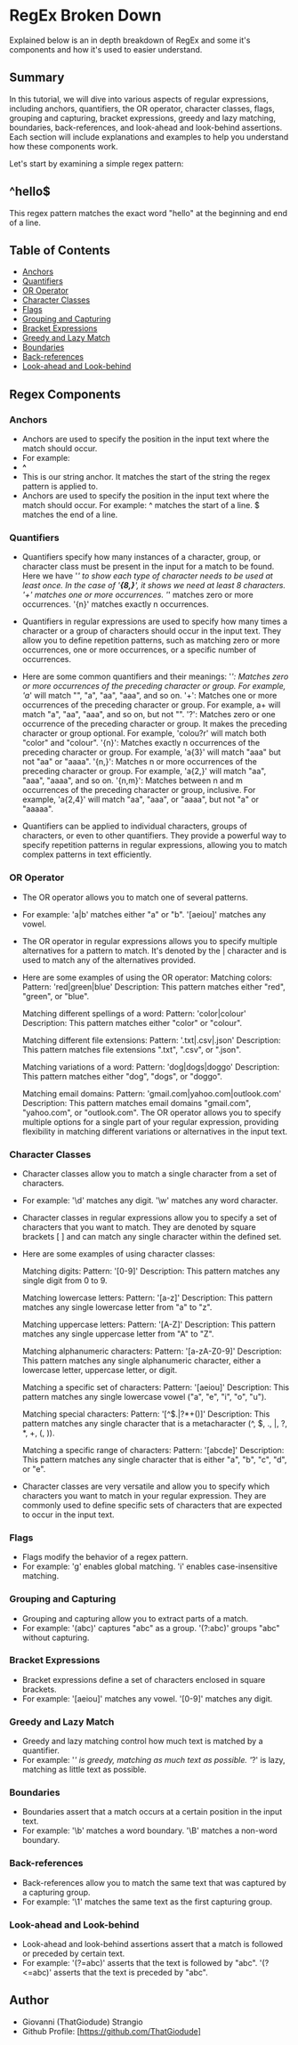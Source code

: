 # RegEx Broken Down

Explained below is an in depth breakdown of RegEx and some it's components and how it's used to easier understand.

## Summary

In this tutorial, we will dive into various aspects of regular expressions, including anchors, quantifiers, the OR operator, character classes, flags, grouping and capturing, bracket expressions, greedy and lazy matching, boundaries, back-references, and look-ahead and look-behind assertions. Each section will include explanations and examples to help you understand how these components work.

Let's start by examining a simple regex pattern: 

## ^hello$

This regex pattern matches the exact word "hello" at the beginning and end of a line.

## Table of Contents

- [Anchors](#anchors)
- [Quantifiers](#quantifiers)
- [OR Operator](#or-operator)
- [Character Classes](#character-classes)
- [Flags](#flags)
- [Grouping and Capturing](#grouping-and-capturing)
- [Bracket Expressions](#bracket-expressions)
- [Greedy and Lazy Match](#greedy-and-lazy-match)
- [Boundaries](#boundaries)
- [Back-references](#back-references)
- [Look-ahead and Look-behind](#look-ahead-and-look-behind)

## Regex Components

### Anchors
- Anchors are used to specify the position in the input text where the match should occur. 
- For example:
-  **^** 
- This is our string anchor. It matches the start of the string the regex pattern is applied to.
- Anchors are used to specify the position in the input text where the match should occur. For example:
    ^ matches the start of a line.
    $ matches the end of a line.

### Quantifiers
- Quantifiers specify how many instances of a character, group, or character class must be present in the input for a match to be found.  Here we have '*' to show each type of character needs to be used at least once. In the case of '**{8,}**', it shows we need at least 8 characters.
    '+' matches one or more occurrences.
    '*' matches zero or more occurrences.
    '{n}' matches exactly n occurrences.
- Quantifiers in regular expressions are used to specify how many times a character or a group of characters should occur in the input text. They allow you to define repetition patterns, such as matching zero or more occurrences, one or more occurrences, or a specific number of occurrences.

- Here are some common quantifiers and their meanings:
    '*': Matches zero or more occurrences of the preceding character or group. For example, 'a*' will match "", "a", "aa", "aaa", and so on.
    '+': Matches one or more occurrences of the preceding character or group. For example, a+ will match "a", "aa", "aaa", and so on, but not "".
    '?': Matches zero or one occurrence of the preceding character or group. It makes the preceding character or group optional. For example, 'colou?r' will match both "color" and "colour".
    '{n}': Matches exactly n occurrences of the preceding character or group. For example, 'a{3}' will match "aaa" but not "aa" or "aaaa".
    '{n,}': Matches n or more occurrences of the preceding character or group. For example, 'a{2,}' will match "aa", "aaa", "aaaa", and so on.
    '{n,m}': Matches between n and m occurrences of the preceding character or group, inclusive. For example, 'a{2,4}' will match "aa", "aaa", or "aaaa", but not "a" or "aaaaa".

- Quantifiers can be applied to individual characters, groups of characters, or even to other quantifiers. They provide a powerful way to specify repetition patterns in regular expressions, allowing you to match complex patterns in text efficiently.

### OR Operator
- The OR operator allows you to match one of several patterns. 
- For example:
    'a|b' matches either "a" or "b".
    '[aeiou]' matches any vowel.
- The OR operator in regular expressions allows you to specify multiple alternatives for a pattern to match. It's denoted by the | character and is used to match any of the alternatives provided.

- Here are some examples of using the OR operator:
    Matching colors:
    Pattern: 'red|green|blue'
    Description: This pattern matches either "red", "green", or "blue".
    
    Matching different spellings of a word:
    Pattern: 'color|colour'
    Description: This pattern matches either "color" or "colour".
    
    Matching different file extensions:
    Pattern: '\.txt|\.csv|\.json'
    Description: This pattern matches file extensions ".txt", ".csv", or ".json".
    
    Matching variations of a word:
    Pattern: 'dog|dogs|doggo'
    Description: This pattern matches either "dog", "dogs", or "doggo".
    
    Matching email domains:
    Pattern: 'gmail\.com|yahoo\.com|outlook\.com'
    Description: This pattern matches email domains "gmail.com", "yahoo.com", or "outlook.com".
    The OR operator allows you to specify multiple options for a single part of your regular expression, providing flexibility in matching different variations or alternatives in the input text.

### Character Classes
- Character classes allow you to match a single character from a set of characters. 
- For example:
    '\d' matches any digit.
    '\w' matches any word character.
- Character classes in regular expressions allow you to specify a set of characters that you want to match. They are denoted by square brackets [ ] and can match any single character within the defined set.

- Here are some examples of using character classes:

    Matching digits:
    Pattern: '[0-9]'
    Description: This pattern matches any single digit from 0 to 9.

    Matching lowercase letters:
    Pattern: '[a-z]'
    Description: This pattern matches any single lowercase letter from "a" to "z".

    Matching uppercase letters:
    Pattern: '[A-Z]'
    Description: This pattern matches any single uppercase letter from "A" to "Z".

    Matching alphanumeric characters:
    Pattern: '[a-zA-Z0-9]'
    Description: This pattern matches any single alphanumeric character, either a lowercase letter, uppercase letter, or digit.

    Matching a specific set of characters:
    Pattern: '[aeiou]'
    Description: This pattern matches any single lowercase vowel ("a", "e", "i", "o", "u").

    Matching special characters:
    Pattern: '[\^$.|?*+()]'
    Description: This pattern matches any single character that is a metacharacter (^, $, ., |, ?, *, +, (, )).

    Matching a specific range of characters:
    Pattern: '[abcde]'
    Description: This pattern matches any single character that is either "a", "b", "c", "d", or "e".

- Character classes are very versatile and allow you to specify which characters you want to match in your regular expression. They are commonly used to define specific sets of characters that are expected to occur in the input text.

### Flags
- Flags modify the behavior of a regex pattern. 
- For example:
    'g' enables global matching.
    'i' enables case-insensitive matching.

### Grouping and Capturing
- Grouping and capturing allow you to extract parts of a match. 
- For example:
    '(abc)' captures "abc" as a group.
    '(?:abc)' groups "abc" without capturing.

### Bracket Expressions
- Bracket expressions define a set of characters enclosed in square brackets. 
- For example:
    '[aeiou]' matches any vowel.
    '[0-9]' matches any digit.

### Greedy and Lazy Match
- Greedy and lazy matching control how much text is matched by a quantifier.
- For example:
    '*' is greedy, matching as much text as possible.
    '*?' is lazy, matching as little text as possible.

### Boundaries
- Boundaries assert that a match occurs at a certain position in the input text.
- For example:
    '\b' matches a word boundary.
    '\B' matches a non-word boundary.

### Back-references
- Back-references allow you to match the same text that was captured by a capturing group. 
- For example:
    '\1' matches the same text as the first capturing group.

### Look-ahead and Look-behind
- Look-ahead and look-behind assertions assert that a match is followed or preceded by certain text. 
- For example:
    '(?=abc)' asserts that the text is followed by "abc".
    '(?<=abc)' asserts that the text is preceded by "abc".
## Author
- Giovanni (ThatGiodude) Strangio
- Github Profile: [https://github.com/ThatGiodude]